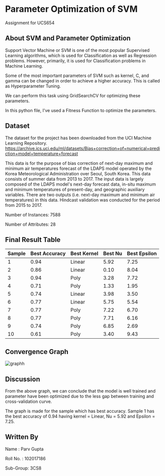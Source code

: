 # Parameter Optimization of SVM
Assignment for UCS654

## About SVM and Parameter Optimization

Support Vector Machine or SVM is one of the most popular Supervised Learning algorithms, which is used for Classification as well as Regression problems. However, primarily, it is used for Classification problems in Machine Learning.

Some of the most important parameters of SVM such as kernel, C, and gamma can be changed in order to achieve a higher accuracy. This is called as Hyperparameter Tuning. 

We can perform this task using GridSearchCV for optimizing these parameters.

In this python file, I've used a Fitness Function to optimize the parameters.

## Dataset

The dataset for the project has been downloaded from the UCI Machine Learning Repository.
https://archive.ics.uci.edu/ml/datasets/Bias+correction+of+numerical+prediction+model+temperature+forecast

This data is for the purpose of bias correction of next-day maximum and minimum air temperatures forecast of the LDAPS model operated by the Korea Meteorological Administration over Seoul, South Korea. This data consists of summer data from 2013 to 2017. The input data is largely composed of the LDAPS model's next-day forecast data, in-situ maximum and minimum temperatures of present-day, and geographic auxiliary variables. There are two outputs (i.e. next-day maximum and minimum air temperatures) in this data. Hindcast validation was conducted for the period from 2015 to 2017.

Number of Instances: 7588

Number of Attributes: 28

## Final Result Table

| Sample  | Best Accuracy | Best Kernel | Best Nu | Best Epsilon |
| -----   | ------------- | ----------- | ------- | ------------ |
| 1 | 0.94 | Linear | 5.92 | 7.25 |
| 2 | 0.86 | Linear | 0.10 | 8.04 |
| 3 | 0.94 | Poly   | 3.28 | 7.72 |
| 4 | 0.71 | Poly   | 1.33 | 1.95 |
| 5 | 0.74 | Linear | 3.98 | 3.50 |
| 6 | 0.77 | Linear | 5.75 | 5.54 |
| 7 | 0.77 | Poly   | 7.22 | 6.70 |
| 8 | 0.77 | Poly   | 7.71 | 6.16 |
| 9 | 0.74 | Poly   | 6.85 | 2.69 |
| 10| 0.61 | Poly   | 3.40 | 9.43 |

## Convergence Graph
![graphh](https://user-images.githubusercontent.com/98264294/233139100-e95e07b3-5097-4c0c-af14-ee58fa69e7c9.png)

## Discussion
From the above graph, we can conclude that the model is well trained and parameter have been optimized due to the less gap between training and cross-validation curve.

The graph is made for the sample which has best accuracy. Sample 1 has the best accuracy of 0.94 having kernel = Linear, Nu = 5.92 and Epsilon = 7.25.

## Written By
Name : Parv Gupta
  
Roll No. : 102017186

Sub-Group: 3CS8
